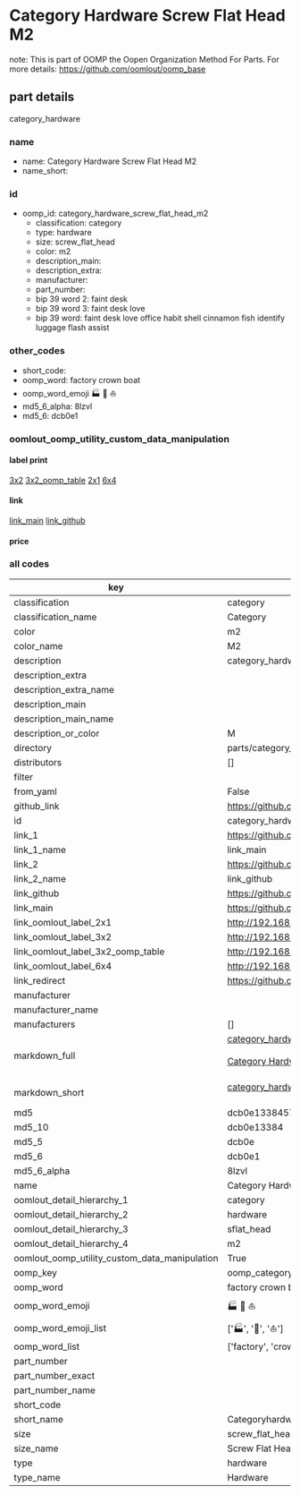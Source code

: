# Category Hardware Screw Flat Head M2  

note: This is part of OOMP the Oopen Organization Method For Parts. For more details: https://github.com/oomlout/oomp_base

##  part details
  



category_hardware



### name
* name: Category Hardware Screw Flat Head M2
* name_short: 
### id
* oomp_id: category_hardware_screw_flat_head_m2
  * classification: category
  * type: hardware
  * size: screw_flat_head
  * color: m2
  * description_main: 
  * description_extra: 
  * manufacturer: 
  * part_number: 
  * bip 39 word 2: faint desk
  * bip 39 word 3: faint desk love
  * bip 39 word: faint desk love office habit shell cinnamon fish identify luggage flash assist

### other_codes
* short_code: 
* oomp_word: factory crown boat
* oomp_word_emoji :factory: :crown: :boat:
* md5_6_alpha: 8lzvl
* md5_6: dcb0e1






### oomlout_oomp_utility_custom_data_manipulation
#### label print
[3x2](http://192.168.1.245:1112/?label=oomp%208lzvl)
[3x2_oomp_table](http://192.168.1.108:1112/?label=oomp%208lzvl)
[2x1](http://192.168.1.242:1112/?label=oomp%208lzvl)
[6x4](http://192.168.1.55:1112/?label=oomp%208lzvl)    

#### link

[link_main](https://github.com/oomlout/oomlout_oomp_version_1_messy/tree/main/parts/category_hardware_screw_flat_head_m2) [link_github](https://github.com/oomlout/oomlout_oomp_version_1_messy/tree/main/parts/category_hardware_screw_flat_head_m2)                             

#### price







### all codes 
| key | value |  
| --- | --- |  
| classification | category |  
| classification_name | Category |  
| color | m2 |  
| color_name | M2 |  
| description | category_hardware |  
| description_extra |  |  
| description_extra_name |  |  
| description_main |  |  
| description_main_name |  |  
| description_or_color | M  |  
| directory | parts/category_hardware_screw_flat_head_m2 |  
| distributors | [] |  
| filter |  |  
| from_yaml | False |  
| github_link | https://github.com/oomlout/oomlout_oomp_part_src/tree/main/parts/category_hardware_screw_flat_head_m2 |  
| id | category_hardware_screw_flat_head_m2 |  
| link_1 | https://github.com/oomlout/oomlout_oomp_version_1_messy/tree/main/parts/category_hardware_screw_flat_head_m2 |  
| link_1_name | link_main |  
| link_2 | https://github.com/oomlout/oomlout_oomp_version_1_messy/tree/main/parts/category_hardware_screw_flat_head_m2 |  
| link_2_name | link_github |  
| link_github | https://github.com/oomlout/oomlout_oomp_version_1_messy/tree/main/parts/category_hardware_screw_flat_head_m2 |  
| link_main | https://github.com/oomlout/oomlout_oomp_version_1_messy/tree/main/parts/category_hardware_screw_flat_head_m2 |  
| link_oomlout_label_2x1 | http://192.168.1.242:1112/?label=oomp%208lzvl |  
| link_oomlout_label_3x2 | http://192.168.1.245:1112/?label=oomp%208lzvl |  
| link_oomlout_label_3x2_oomp_table | http://192.168.1.108:1112/?label=oomp%208lzvl |  
| link_oomlout_label_6x4 | http://192.168.1.55:1112/?label=oomp%208lzvl |  
| link_redirect | https://github.com/oomlout/oomlout_oomp_version_1_messy/tree/main/parts/category_hardware_screw_flat_head_m2 |  
| manufacturer |  |  
| manufacturer_name |  |  
| manufacturers | [] |  
| markdown_full | [category_hardware_screw_flat_head_m2](none)<br>[](none)<br>[Category Hardware Screw Flat Head M2](none)<br><br> |  
| markdown_short | [category_hardware_screw_flat_head_m2](none)<br><br> |  
| md5 | dcb0e1338457a52315b4199908cefa8f |  
| md5_10 | dcb0e13384 |  
| md5_5 | dcb0e |  
| md5_6 | dcb0e1 |  
| md5_6_alpha | 8lzvl |  
| name | Category Hardware Screw Flat Head M2 |  
| oomlout_detail_hierarchy_1 | category |  
| oomlout_detail_hierarchy_2 | hardware |  
| oomlout_detail_hierarchy_3 | sflat_head |  
| oomlout_detail_hierarchy_4 | m2 |  
| oomlout_oomp_utility_custom_data_manipulation | True |  
| oomp_key | oomp_category_hardware_screw_flat_head_m2 |  
| oomp_word | factory crown boat |  
| oomp_word_emoji | :factory: :crown: :boat: |  
| oomp_word_emoji_list | [':factory:', ':crown:', ':boat:'] |  
| oomp_word_list | ['factory', 'crown', 'boat'] |  
| part_number |  |  
| part_number_exact |  |  
| part_number_name |  |  
| short_code |  |  
| short_name | Categoryhardware |  
| size | screw_flat_head |  
| size_name | Screw Flat Head |  
| type | hardware |  
| type_name | Hardware |  
